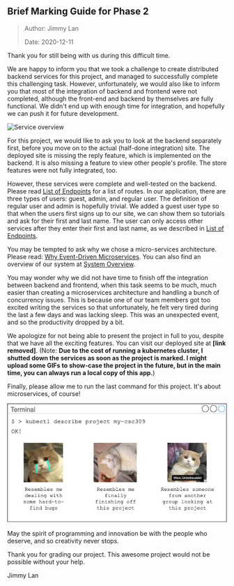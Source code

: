 ## Brief Marking Guide for Phase 2

> Author: Jimmy Lan
>
> Date: 2020-12-11

Thank you for still being with us during this difficult time.

We are happy to inform you that we took a challenge to create distributed backend services for this project, and managed to successfully complete this challenging task. However, unfortunately, we would also like to inform you that most of the integration of backend and frontend were not completed, although the front-end and backend by themselves are fully functional. We didn't end up with enough time for integration, and hopefully we can push it for future development.

![Service overview](../backend/service-overview.jpg)

For this project, we would like to ask you to look at the backend separately first, before you move on to the actual (half-done integration) site. The deployed site is missing the reply feature, which is implemented on the backend. It is also missing a feature to view other people's profile. The store features were not fully integrated, too.

However, these services were complete and well-tested on the backend. Please read [List of Endpoints](/docs/backend/endpoints.md) for a list of routes. In our application, there are three types of users: guest, admin, and regular user. The definition of regular user and admin is hopefully trivial. We added a guest user type so that when the users first signs up to our site, we can show them so tutorials and ask for their first and last name. The user can only access other services after they enter their first and last name, as we described in [List of Endpoints](/docs/backend/endpoints.md).

You may be tempted to ask why we chose a micro-services architecture. Please read: [Why Event-Driven Microservices](/docs/backend/why-edm.md). You can also find an overview of our system at [System Overview](/docs/backend/overview.md).

You may wonder why we did not have time to finish off the integration between backend and frontend, when this task seems to be much, much easier than creating a microservices architecture and handling a bunch of concurrency issues. This is because one of our team members got too excited writing the services so that unfortunately, he felt very tired during the last a few days and was lacking sleep. This was an unexpected event, and so the productivity dropped by a bit.

We apologize for not being able to present the project in full to you, despite that we have all the exciting features. You can visit our deployed site at **[link removed]**. (Note: **Due to the cost of running a kubernetes cluster, I shutted down the services as soon as the project is marked. I might upload some GIFs to show-case the project in the future, but in the main time, you can always run a local copy of this app.**)

Finally, please allow me to run the last command for this project. It's about microservices, of course!

![Last command for the project](command.jpg)

May the spirit of programming and innovation be with the people who deserve, and so creativity never stops.

Thank you for grading our project. This awesome project would not
be possible without your help.

Jimmy Lan
